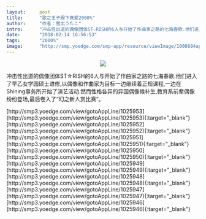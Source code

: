 ```yaml
---
layout:     post
title:      "歌之王子殿下真爱2000%"
author:     "作者：雪広うたこ"
intro:      "冲击性出道的偶像团体ST☆RISH的6人与开始了作曲家之路的七海春歌.他们进入了早乙女学园硕士进修,以偶像和作曲家为目标一边继续着正规课程,一边在Shining事务所开始了演艺活动.然而性格各异的异国偶像候补生,教育系前辈偶像纷纷登场,最后卷入了“幻之新人赏比赛”。"
date:       "2018-02-14 16:56:53"
tags:       "2000%"
image:      "http://smp.yoedge.com/smp-app/resource/viewImage/1000884appline.png"
---
```

<div style="text-align: center">
<p><img src="http://smp.yoedge.com/smp-app/resource/viewImage/1000884appline.png"/></p>
</div>
<p class="post-meta">
<span>冲击性出道的偶像团体ST☆RISH的6人与开始了作曲家之路的七海春歌.他们进入了早乙女学园硕士进修,以偶像和作曲家为目标一边继续着正规课程,一边在Shining事务所开始了演艺活动.然而性格各异的异国偶像候补生,教育系前辈偶像纷纷登场,最后卷入了“幻之新人赏比赛”。</span>
</p>
[http://smp3.yoedge.com/view/gotoAppLine/1025953](http://smp3.yoedge.com/view/gotoAppLine/1025953){:target="_blank"}
[http://smp3.yoedge.com/view/gotoAppLine/1025952](http://smp3.yoedge.com/view/gotoAppLine/1025952){:target="_blank"}
[http://smp3.yoedge.com/view/gotoAppLine/1025951](http://smp3.yoedge.com/view/gotoAppLine/1025951){:target="_blank"}
[http://smp3.yoedge.com/view/gotoAppLine/1025950](http://smp3.yoedge.com/view/gotoAppLine/1025950){:target="_blank"}
[http://smp3.yoedge.com/view/gotoAppLine/1025949](http://smp3.yoedge.com/view/gotoAppLine/1025949){:target="_blank"}
[http://smp3.yoedge.com/view/gotoAppLine/1025948](http://smp3.yoedge.com/view/gotoAppLine/1025948){:target="_blank"}
[http://smp3.yoedge.com/view/gotoAppLine/1025947](http://smp3.yoedge.com/view/gotoAppLine/1025947){:target="_blank"}
[http://smp3.yoedge.com/view/gotoAppLine/1025946](http://smp3.yoedge.com/view/gotoAppLine/1025946){:target="_blank"}


